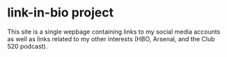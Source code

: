 # link-in-bio project

This site is a single wepbage containing links to my social media accounts as well as links related to my other interests (HBO, Arsenal, and the Club 520 podcast).


